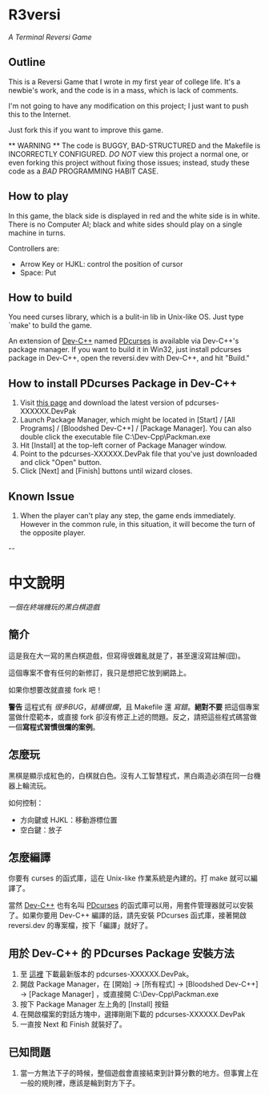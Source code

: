R3versi
=======

*A Terminal Reversi Game*

Outline
-------

This is a Reversi Game that I wrote in my first year of college life.  It's a newbie's work, and the code is in a mass, which is lack of comments.

I'm not going to have any modification on this project; I just want to push this to the Internet.

Just fork this if you want to improve this game.

** WARNING ** The code is BUGGY, BAD-STRUCTURED and the Makefile is INCORRECTLY CONFIGURED.  *DO NOT* view this project a normal one, or even forking this project without fixing those issues; instead, study these code as a _BAD_ PROGRAMMING HABIT CASE.

How to play
-----------

In this game, the black side is displayed in red and the white side is in white.  There is no Computer AI; black and white sides should play on a single machine in turns.

Controllers are:

* Arrow Key or HJKL: control the position of cursor
* Space: Put

How to build
------------

You need curses library, which is a bulit-in lib in Unix-like OS.  Just type `make' to build the game.

An extension of [Dev-C++](http://www.bloodshed.net/devcpp.html) named [PDcurses](http://pdcurses.sourceforge.net/) is available via Dev-C++'s package manager.  If you want to build it in Win32, just install pdcurses package in Dev-C++, open the reversi.dev with Dev-C++, and hit "Build."

## How to install PDcurses Package in Dev-C++

 1. Visit [this page](http://sourceforge.net/projects/devpaks/files/pdcurses/) and download the latest version of pdcurses-XXXXXX.DevPak
 2. Launch Package Manager, which might be located in [Start] / [All Programs] / [Bloodshed Dev-C++] / [Package Manager]. You can also double click the executable file C:\Dev-Cpp\Packman.exe
 3. Hit [Install] at the top-left corner of Package Manager window.
 4. Point to the pdcurses-XXXXXX.DevPak file that you've just downloaded and click "Open" button.
 5. Click [Next] and [Finish] buttons until wizard closes.

Known Issue
-----------

 1. When the player can't play any step, the game ends immediately.  However in the common rule, in this situation, it will become the turn of the opposite player.

--

中文說明
====

*一個在終端機玩的黑白棋遊戲*

簡介
----

這是我在大一寫的黑白棋遊戲，但寫得很雜亂就是了，甚至還沒寫註解(囧)。

這個專案不會有任何的新修訂，我只是想把它放到網路上。

如果你想要改就直接 fork 吧！

**警告** 這程式有 _很多BUG_，_結構很爛_，且 Makefile 還 _寫錯_。**絕對不要** 把這個專案當做什麼範本，或直接 fork 卻沒有修正上述的問題。反之，請把這些程式碼當做一個**寫程式習慣很爛的案例**。

怎麼玩
---

黑棋是顯示成紅色的，白棋就白色。沒有人工智慧程式，黑白兩造必須在同一台機器上輪流玩。

如何控制：

* 方向鍵或 HJKL：移動游標位置
* 空白鍵：放子

怎麼編譯
----

你要有 curses 的函式庫，這在 Unix-like 作業系統是內建的。打 make 就可以編譯了。

當然 [Dev-C++](http://www.bloodshed.net/devcpp.html) 也有名叫 [PDcurses](http://pdcurses.sourceforge.net/)  的函式庫可以用，用套件管理器就可以安裝了。如果你要用 Dev-C++ 編譯的話，請先安裝 PDcurses 函式庫，接著開啟 reversi.dev 的專案檔，按下「編譯」就好了。

## 用於 Dev-C++ 的 PDcurses Package 安裝方法

 1. 至 [這裡](http://sourceforge.net/projects/devpaks/files/pdcurses/) 下載最新版本的 pdcurses-XXXXXX.DevPak。
 2. 開啟 Package Manager，在 [開始] → [所有程式] → [Bloodshed Dev-C++] → [Package Manager] ，或直接開 C:\Dev-Cpp\Packman.exe
 3. 按下 Package Manager 左上角的 [Install] 按鈕
 4. 在開啟檔案的對話方塊中，選擇剛剛下載的 pdcurses-XXXXXX.DevPak
 5. 一直按 Next 和 Finish 就裝好了。

已知問題
-------

 1. 當一方無法下子的時候，整個遊戲會直接結束到計算分數的地方。但事實上在一般的規則裡，應該是輪到對方下子。